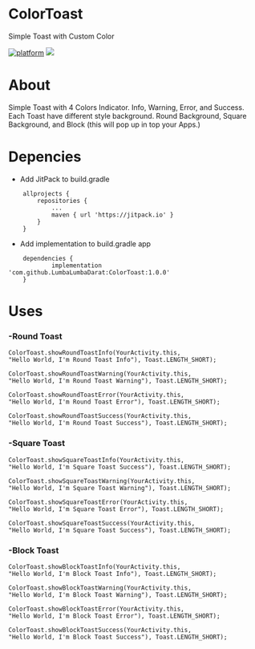 # ColorToast
Simple Toast with Custom Color

[![platform](https://img.shields.io/badge/platform-Android-yellow.svg)](https://www.android.com)
[![](https://jitpack.io/v/LumbaLumbaDarat/ColorToast.svg)](https://jitpack.io/#LumbaLumbaDarat/ColorToast)

# About
Simple Toast with 4 Colors Indicator.
Info, Warning, Error, and Success.
Each Toast have different style background.
Round Background, Square Background, and Block (this will pop up in top your Apps.)

# Depencies
- Add JitPack to build.gradle
```
	allprojects {
		repositories {
			...
			maven { url 'https://jitpack.io' }
		}
	}
```

- Add implementation to build.gradle app
```
	dependencies {
	        implementation 'com.github.LumbaLumbaDarat:ColorToast:1.0.0' 
	}
```
# Uses
### -Round Toast
```
ColorToast.showRoundToastInfo(YourActivity.this, 
"Hello World, I'm Round Toast Info"), Toast.LENGTH_SHORT);                             
```
```
ColorToast.showRoundToastWarning(YourActivity.this, 
"Hello World, I'm Round Toast Warning"), Toast.LENGTH_SHORT);                             
```
```
ColorToast.showRoundToastError(YourActivity.this, 
"Hello World, I'm Round Toast Error"), Toast.LENGTH_SHORT);                             
```
```
ColorToast.showRoundToastSuccess(YourActivity.this, 
"Hello World, I'm Round Toast Success"), Toast.LENGTH_SHORT);                             
```

### -Square Toast
```
ColorToast.showSquareToastInfo(YourActivity.this, 
"Hello World, I'm Square Toast Success"), Toast.LENGTH_SHORT);                             
```
```
ColorToast.showSquareToastWarning(YourActivity.this, 
"Hello World, I'm Square Toast Warning"), Toast.LENGTH_SHORT);                             
```
```
ColorToast.showSquareToastError(YourActivity.this, 
"Hello World, I'm Square Toast Error"), Toast.LENGTH_SHORT);                             
```
```
ColorToast.showSquareToastSuccess(YourActivity.this, 
"Hello World, I'm Square Toast Success"), Toast.LENGTH_SHORT);                             
```

### -Block Toast
```
ColorToast.showBlockToastInfo(YourActivity.this, 
"Hello World, I'm Block Toast Info"), Toast.LENGTH_SHORT);                             
```
```
ColorToast.showBlockToastWarning(YourActivity.this, 
"Hello World, I'm Block Toast Warning"), Toast.LENGTH_SHORT);                             
```
```
ColorToast.showBlockToastError(YourActivity.this, 
"Hello World, I'm Block Toast Error"), Toast.LENGTH_SHORT);                             
```
```
ColorToast.showBlockToastSuccess(YourActivity.this, 
"Hello World, I'm Block Toast Success"), Toast.LENGTH_SHORT);                             
```
